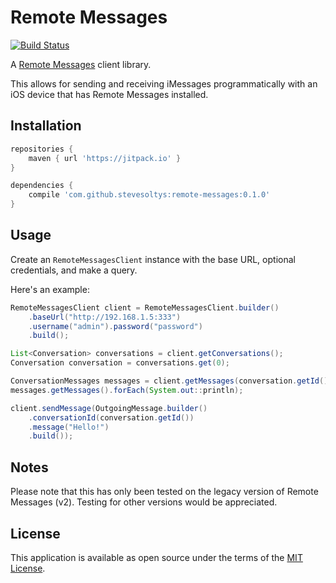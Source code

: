 # Remote Messages
[![Build Status](https://travis-ci.org/stevesoltys/remote-messages.svg?branch=master)](https://travis-ci.org/stevesoltys/remote-messages)

A [Remote Messages](http://remotemessages.com/) client library.

This allows for sending and receiving iMessages programmatically with an iOS device that has Remote Messages installed.

## Installation
```groovy
repositories {
    maven { url 'https://jitpack.io' }
}

dependencies {
    compile 'com.github.stevesoltys:remote-messages:0.1.0'
}
```

## Usage
Create an `RemoteMessagesClient` instance with the base URL, optional credentials, and make a query.

Here's an example:
```java
RemoteMessagesClient client = RemoteMessagesClient.builder()
    .baseUrl("http://192.168.1.5:333")
    .username("admin").password("password")
    .build();

List<Conversation> conversations = client.getConversations();
Conversation conversation = conversations.get(0);

ConversationMessages messages = client.getMessages(conversation.getId());
messages.getMessages().forEach(System.out::println);

client.sendMessage(OutgoingMessage.builder()
    .conversationId(conversation.getId())
    .message("Hello!")
    .build());
```

## Notes
Please note that this has only been tested on the legacy version of Remote Messages (v2).
Testing for other versions would be appreciated.

## License
This application is available as open source under the terms of the [MIT License](http://opensource.org/licenses/MIT).
